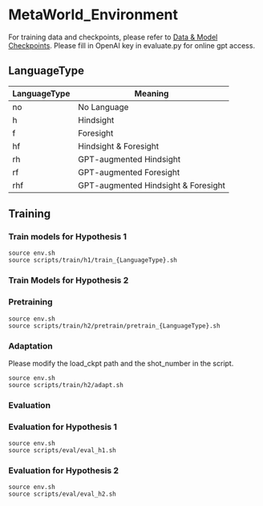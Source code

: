 # MetaWorld_Environment
For training data and checkpoints, please refer to [Data & Model Checkpoints](https://huggingface.co/datasets/sled-umich/Teachable_RL). Please fill in OpenAI key in evaluate.py for online gpt access. 

## LanguageType
<p align="center">

| LanguageType | Meaning           |
|--------------|-------------------|
| no           | No Language       |
| h            | Hindsight         |
| f            | Foresight         |
| hf           | Hindsight & Foresight |
| rh           | GPT-augmented Hindsight |
| rf           | GPT-augmented Foresight |
| rhf          | GPT-augmented Hindsight & Foresight |

</p>

## Training
### Train models for Hypothesis 1

```
source env.sh
source scripts/train/h1/train_{LanguageType}.sh
```
### Train Models for Hypothesis 2
### Pretraining
```
source env.sh
source scripts/train/h2/pretrain/pretrain_{LanguageType}.sh
```
### Adaptation
Please modify the load_ckpt path and the shot_number in the script.
```
source env.sh
source scripts/train/h2/adapt.sh
```

### Evaluation
### Evaluation for Hypothesis 1
```
source env.sh
source scripts/eval/eval_h1.sh
```
### Evaluation for Hypothesis 2
```
source env.sh
source scripts/eval/eval_h2.sh
```